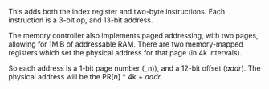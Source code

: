 This adds both the index register and two-byte instructions. Each instruction is a 3-bit op, and 13-bit address.

The memory controller also implements paged addressing, with two pages, allowing for 1MiB of addressable RAM.
There are two memory-mapped registers which set the physical address for that page (in 4k intervals).

So each address is a 1-bit page number (_n)), and a 12-bit offset (_addr_). The physical address will be the PR[_n_] * 4k + _addr_.
